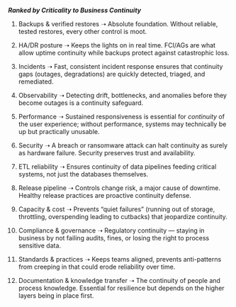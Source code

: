 ___Ranked by Criticality to Business Continuity___

1. Backups & verified restores
➝ Absolute foundation. Without reliable, tested restores, every other control is moot.

2. HA/DR posture
➝ Keeps the lights on in real time. FCI/AGs are what allow uptime continuity while backups protect against catastrophic loss.

3. Incidents
➝ Fast, consistent incident response ensures that continuity gaps (outages, degradations) are quickly detected, triaged, and remediated.

4. Observability
➝ Detecting drift, bottlenecks, and anomalies before they become outages is a continuity safeguard.

5. Performance
➝ Sustained responsiveness is essential for _continuity_ of the user experience; without performance, systems may technically be up but practically unusable.

6. Security
➝ A breach or ransomware attack can halt continuity as surely as hardware failure. Security preserves trust and availability.

7. ETL reliability
➝ Ensures continuity of data pipelines feeding critical systems, not just the databases themselves.

8. Release pipeline
➝ Controls change risk, a major cause of downtime. Healthy release practices are proactive continuity defense.

9. Capacity & cost
➝ Prevents “quiet failures” (running out of storage, throttling, overspending leading to cutbacks) that jeopardize continuity.

10. Compliance & governance
➝ Regulatory continuity — staying in business by not failing audits, fines, or losing the right to process sensitive data.

11. Standards & practices
➝ Keeps teams aligned, prevents anti-patterns from creeping in that could erode reliability over time.

12. Documentation & knowledge transfer
➝ The continuity of people and process knowledge. Essential for resilience but depends on the higher layers being in place first.